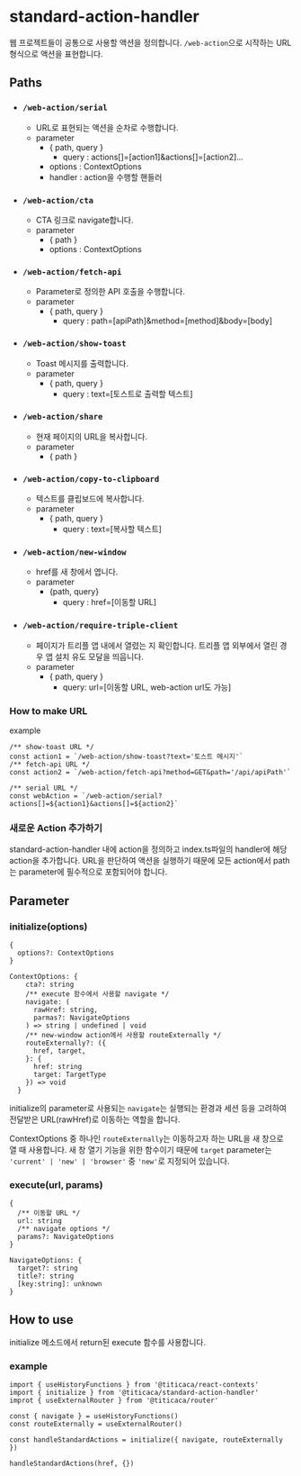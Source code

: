 # standard-action-handler

웹 프로젝트들이 공통으로 사용할 액션을 정의합니다. `/web-action`으로 시작하는 URL 형식으로 액션을 표현합니다.

## Paths

- ### `/web-action/serial`
  - URL로 표현되는 액션을 순차로 수행합니다.
  - parameter
    - { path, query }
      - query : actions[]=[action1]&actions[]=[action2]...
    - options : ContextOptions
    - handler : action을 수행할 핸들러
- ### `/web-action/cta`
  - CTA 링크로 navigate합니다.
  - parameter
    - { path }
    - options : ContextOptions
- ### `/web-action/fetch-api`
  - Parameter로 정의한 API 호출을 수행합니다.
  - parameter
    - { path, query }
      - query : path=[apiPath]&method=[method]&body=[body]
- ### `/web-action/show-toast`
  - Toast 메시지를 출력합니다.
  - parameter
    - { path, query }
      - query : text=[토스트로 출력할 텍스트]
- ### `/web-action/share`
  - 현재 페이지의 URL을 복사합니다.
  - parameter
    - { path }
- ### `/web-action/copy-to-clipboard`
  - 텍스트를 클립보드에 복사합니다.
  - parameter
    - { path, query }
      - query : text=[복사할 텍스트]
- ### `/web-action/new-window`
  - href를 새 창에서 엽니다.
  - parameter
    - {path, query}
      - query : href=[이동할 URL]
- ### `/web-action/require-triple-client`
  - 페이지가 트리플 앱 내에서 열렸는 지 확인합니다. 트리플 앱 외부에서 열린 경우 앱 설치 유도 모달을 띄웁니다.
  - parameter
    - { path, query }
      - query: url=[이동할 URL, web-action url도 가능]

### How to make URL

example

```
/** show-toast URL */
const action1 = `/web-action/show-toast?text='토스트 메시지'`
/** fetch-api URL */
const action2 = `/web-action/fetch-api?method=GET&path='/api/apiPath'`

/** serial URL */
const webAction = `/web-action/serial?actions[]=${action1}&actions[]=${action2}`

```

### 새로운 Action 추가하기

standard-action-handler 내에 action을 정의하고 index.ts파일의 handler에 해당 action을 추가합니다. URL을 판단하여 액션을 실행하기 때문에 모든 action에서 path는 parameter에 필수적으로 포함되어야 합니다.

## Parameter

### initialize(options)

```
{
  options?: ContextOptions
}

ContextOptions: {
    cta?: string
    /** execute 함수에서 사용할 navigate */
    navigate: (
      rawHref: string,
      parmas?: NavigateOptions
    ) => string | undefined | void
    /** new-window action에서 사용할 routeExternally */
    routeExternally?: ({
      href, target,
    }: {
      href: string
      target: TargetType
    }) => void
  }
```

initialize의 parameter로 사용되는 `navigate`는 실행되는 환경과 세션 등을 고려하여 전달받은 URL(rawHref)로 이동하는 역할을 합니다.

ContextOptions 중 하나인 `routeExternally`는 이동하고자 하는 URL을 새 창으로 열 때 사용합니다. 새 창 열기 기능을 위한 함수이기 때문에 `target` parameter는 `'current' | 'new' | 'browser'` 중 `'new'`로 지정되어 있습니다.

### execute(url, params)

```
{
  /** 이동할 URL */
  url: string
  /** navigate options */
  params?: NavigateOptions
}

NavigateOptions: {
  target?: string
  title?: string
  [key:string]: unknown
}
```

## How to use

initialize 메소드에서 return된 execute 함수를 사용합니다.

### example

```
import { useHistoryFunctions } from '@titicaca/react-contexts'
import { initialize } from '@titicaca/standard-action-handler'
improt { useExternalRouter } from '@titicaca/router'

const { navigate } = useHistoryFunctions()
const routeExternally = useExternalRouter()

const handleStandardActions = initialize({ navigate, routeExternally })

handleStandardActions(href, {})

```
